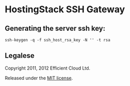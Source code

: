 # HostingStack SSH Gateway

## Generating the server ssh key:

    ssh-keygen -q -f ssh_host_rsa_key -N '' -t rsa

## Legalese

Copyright 2011, 2012 Efficient Cloud Ltd.

Released under the [MIT license](http://www.opensource.org/licenses/mit-license.php).
